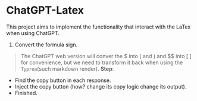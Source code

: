 # ChatGPT-Latex
This project aims to implement the functionality that interact with the LaTex when using ChatGPT.  

1. Convert the formula sign.
> The ChatGPT web version will conver the $ into \( and \) and $$ into \[  \] for convenience, 
> but we need to transform it back when using the `Typroa`(such markdown render).
**Step**:
- Find the copy button in each response.
- Inject the copy button (how? change its copy logic change its output).
- Finished.